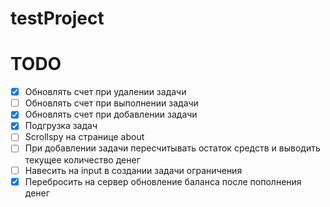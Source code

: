 # testProject

# TODO
- [x] Обновлять счет при удалении задачи
- [ ] Обновлять счет при выполнении задачи
- [x] Обновлять счет при добавлении задачи
- [x] Подгрузка задач 
- [ ] Scrollspy на странице about
- [ ] При добавлении задачи пересчитывать остаток средств и выводить текущее количество денег
- [ ] Навесить на input в создании задачи ограничения
- [x] Перебросить на сервер обновление баланса после пополнения денег